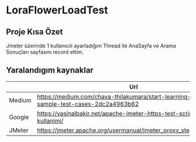 # LoraFlowerLoadTest

## Proje Kısa Özet
Jmeter üzerinde 1 kullanıcılı ayarladığım Thread ile AnaSayfa ve Arama Sonuçları sayfasını record ettim.

## Yaralandıgım kaynaklar

|      | Url |
| ------ | ------ |
| Medium | https://medium.com/chaya-thilakumara/start-learning-jmeter-with-sample-test-cases-2dc2a4963b62|
| Google | https://yasinalbakir.net/apache-jmeter-https-test-script-recorder-kullanimi/ |
| JMeter | https://jmeter.apache.org/usermanual/jmeter_proxy_step_by_step.html |
